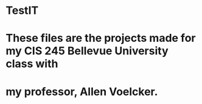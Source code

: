 # TestIT
# These files are the projects made for my CIS 245 Bellevue University class with 
# my professor, Allen Voelcker.
